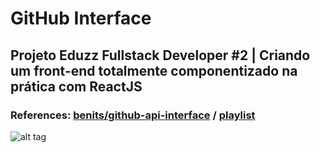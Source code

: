 # GitHub Interface

## Projeto Eduzz Fullstack Developer #2 | Criando um front-end totalmente componentizado na prática com ReactJS

### References: [benits/github-api-interface](https://github.com/benits/github-api-interface) / [playlist](https://www.youtube.com/playlist?list=PLTv2Rbwcr_Cru7KIHcffE1Shg9X9Eix7a)

![alt tag](https://hermes.digitalinnovation.one/assets/diome/logo.png)
